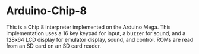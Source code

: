 # Arduino-Chip-8
This is a Chip 8 interpreter implemented on the Arduino Mega. This implementation uses a 16 key keypad for input, a buzzer for sound, and a 128x64
LCD display for emulator display, sound, and control. ROMs are read from an SD card on an SD card reader.
